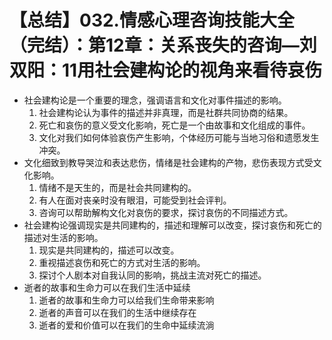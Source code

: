 # 【总结】032.情感心理咨询技能大全（完结）：第12章：关系丧失的咨询—刘双阳：11用社会建构论的视角来看待哀伤

-   社会建构论是一个重要的理念，强调语言和文化对事件描述的影响。
    1.  社会建构论认为事件的描述并非真理，而是社群共同协商的结果。
    2.  死亡和哀伤的意义受文化影响，死亡是一个由故事和文化组成的事件。
    3.  文化对我们如何体验哀伤产生影响，个体经历可能与当地习俗和遗愿发生冲突。
-   文化细致到教导哭泣和表达悲伤，情绪是社会建构的产物，悲伤表现方式受文化影响。
    1.  情绪不是天生的，而是社会共同建构的。
    2.  有人在面对丧亲时没有眼泪，可能受到社会评判。
    3.  咨询可以帮助解构文化对哀伤的要求，探讨哀伤的不同描述方式。
-   社会建构论强调现实是共同建构的，描述和理解可以改变，探讨哀伤和死亡的描述对生活的影响。
    1.  现实是共同建构的，描述可以改变。
    2.  重视描述哀伤和死亡的方式对生活的影响。
    3.  探讨个人剧本对自我认同的影响，挑战主流对死亡的描述。
-   逝者的故事和生命力可以在我们生活中延续
    1.  逝者的故事和生命力可以给我们生命带来影响
    2.  逝者的声音可以在我们的生活中继续存在
    3.  逝者的爱和价值可以在我们的生命中延续流淌